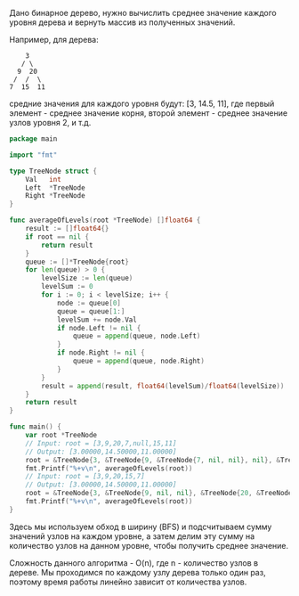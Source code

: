 Дано бинарное дерево, нужно вычислить среднее значение каждого уровня дерева и вернуть массив из полученных значений.

Например, для дерева:

```
    3
   / \
  9  20
 /  /  \
7  15  11
```

средние значения для каждого уровня будут: [3, 14.5, 11], где первый элемент - среднее значение корня, второй элемент - среднее значение узлов уровня 2, и т.д.

```go
package main

import "fmt"

type TreeNode struct {
	Val   int
	Left  *TreeNode
	Right *TreeNode
}

func averageOfLevels(root *TreeNode) []float64 {
	result := []float64{}
	if root == nil {
		return result
	}
	queue := []*TreeNode{root}
	for len(queue) > 0 {
		levelSize := len(queue)
		levelSum := 0
		for i := 0; i < levelSize; i++ {
			node := queue[0]
			queue = queue[1:]
			levelSum += node.Val
			if node.Left != nil {
				queue = append(queue, node.Left)
			}
			if node.Right != nil {
				queue = append(queue, node.Right)
			}
		}
		result = append(result, float64(levelSum)/float64(levelSize))
	}
	return result
}

func main() {
	var root *TreeNode
	// Input: root = [3,9,20,7,null,15,11]
	// Output: [3.00000,14.50000,11.00000]
	root = &TreeNode{3, &TreeNode{9, &TreeNode{7, nil, nil}, nil}, &TreeNode{20, &TreeNode{15, nil, nil}, &TreeNode{11, nil, nil}}}
	fmt.Printf("%+v\n", averageOfLevels(root))
	// Input: root = [3,9,20,15,7]
	// Output: [3.00000,14.50000,11.00000]
	root = &TreeNode{3, &TreeNode{9, nil, nil}, &TreeNode{20, &TreeNode{15, nil, nil}, &TreeNode{7, nil, nil}}}
	fmt.Printf("%+v\n", averageOfLevels(root))
}
```

Здесь мы используем обход в ширину (BFS) и подсчитываем сумму значений узлов на каждом уровне, а затем делим эту сумму на количество узлов на данном уровне, чтобы получить среднее значение.

Сложность данного алгоритма - O(n), где n - количество узлов в дереве. Мы проходимся по каждому узлу дерева только один раз, поэтому время работы линейно зависит от количества узлов.
